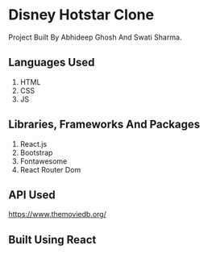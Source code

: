 # Disney Hotstar Clone

Project Built By Abhideep Ghosh And Swati Sharma.

## Languages Used

1. HTML
2. CSS
3. JS

## Libraries, Frameworks And Packages

1. React.js
2. Bootstrap
3. Fontawesome
4. React Router Dom

## API Used

https://www.themoviedb.org/

## Built Using React
